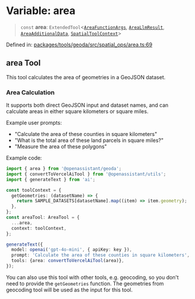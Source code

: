 # Variable: area

> `const` **area**: `ExtendedTool`\<[`AreaFunctionArgs`](../type-aliases/AreaFunctionArgs.md), [`AreaLlmResult`](../type-aliases/AreaLlmResult.md), [`AreaAdditionalData`](../type-aliases/AreaAdditionalData.md), [`SpatialToolContext`](../type-aliases/SpatialToolContext.md)\>

Defined in: [packages/tools/geoda/src/spatial\_ops/area.ts:69](https://github.com/GeoDaCenter/openassistant/blob/0a6a7e7306d75a25dc968b3117f04cb7bd613bec/packages/tools/geoda/src/spatial_ops/area.ts#L69)

## area Tool

This tool calculates the area of geometries in a GeoJSON dataset.

### Area Calculation

It supports both direct GeoJSON input and dataset names, and can calculate
areas in either square kilometers or square miles.

Example user prompts:
- "Calculate the area of these counties in square kilometers"
- "What is the total area of these land parcels in square miles?"
- "Measure the area of these polygons"

Example code:
```typescript
import { area } from '@openassistant/geoda';
import { convertToVercelAiTool } from '@openassistant/utils';
import { generateText } from 'ai';

const toolContext = {
  getGeometries: (datasetName) => {
    return SAMPLE_DATASETS[datasetName].map((item) => item.geometry);
  },
};
const areaTool: AreaTool = {
  ...area,
  context: toolContext,
};

generateText({
  model: openai('gpt-4o-mini', { apiKey: key }),
  prompt: 'Calculate the area of these counties in square kilometers',
  tools: {area: convertToVercelAiTool(area)},
});
```

You can also use this tool with other tools, e.g. geocoding, so you don't need to provide the `getGeometries` function.
The geometries from geocoding tool will be used as the input for this tool.
```
